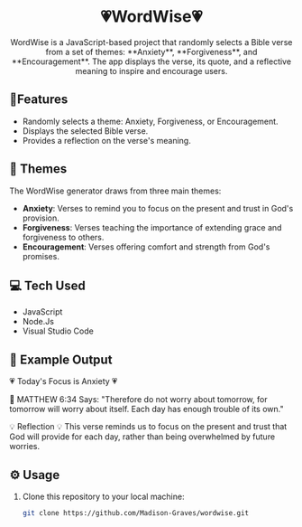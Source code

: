 <div align="center">
    <h1>💗WordWise💗</h1>
    <p>WordWise is a JavaScript-based project that randomly selects a Bible verse from a set of themes: **Anxiety**, **Forgiveness**, and **Encouragement**. The app displays the verse, its quote, and a reflective meaning to inspire and encourage users.</p>
</div> 

## 🚀Features
- Randomly selects a theme: Anxiety, Forgiveness, or Encouragement.
- Displays the selected Bible verse.
- Provides a reflection on the verse's meaning.

## 📖 Themes
The WordWise generator draws from three main themes:

- **Anxiety**: Verses to remind you to focus on the present and trust in God's provision.
- **Forgiveness**: Verses teaching the importance of extending grace and forgiveness to others.
- **Encouragement**: Verses offering comfort and strength from God's promises.

## 💻 Tech Used
- JavaScript
- Node.Js 
- Visual Studio Code

## 🌟 Example Output
💗 Today's Focus is Anxiety 💗

📖 MATTHEW 6:34 Says: "Therefore do not worry about tomorrow, for tomorrow will worry about itself. Each day has enough trouble of its own."

💡 Reflection 💡 This verse reminds us to focus on the present and trust that God will provide for each day, rather than being overwhelmed by future worries.

## ⚙️ Usage
1. Clone this repository to your local machine:
   ```bash
   git clone https://github.com/Madison-Graves/wordwise.git

